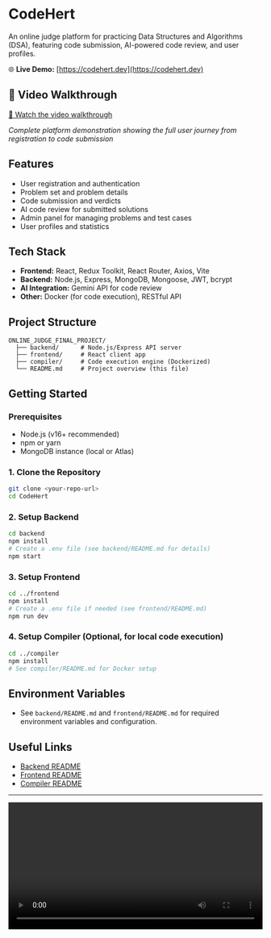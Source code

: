 # CodeHert

An online judge platform for practicing Data Structures and Algorithms (DSA), featuring code submission, AI-powered code review, and user profiles.

🌐 **Live Demo:** [https://codehert.dev](https://codehert.dev)

## 🎥 Video Walkthrough

[🎥 Watch the video walkthrough](https://github.com/user-attachments/assets/620ec3e8-8143-4d0e-a7be-ef43d9304a1a)

*Complete platform demonstration showing the full user journey from registration to code submission*

## Features
- User registration and authentication
- Problem set and problem details
- Code submission and verdicts
- AI code review for submitted solutions
- Admin panel for managing problems and test cases
- User profiles and statistics

## Tech Stack
- **Frontend:** React, Redux Toolkit, React Router, Axios, Vite
- **Backend:** Node.js, Express, MongoDB, Mongoose, JWT, bcrypt
- **AI Integration:** Gemini API for code review
- **Other:** Docker (for code execution), RESTful API

## Project Structure
```
ONLINE_JUDGE_FINAL_PROJECT/
  ├── backend/      # Node.js/Express API server
  ├── frontend/     # React client app
  ├── compiler/     # Code execution engine (Dockerized)
  └── README.md     # Project overview (this file)
```

## Getting Started

### Prerequisites
- Node.js (v16+ recommended)
- npm or yarn
- MongoDB instance (local or Atlas)

### 1. Clone the Repository
```bash
git clone <your-repo-url>
cd CodeHert
```

### 2. Setup Backend
```bash
cd backend
npm install
# Create a .env file (see backend/README.md for details)
npm start
```

### 3. Setup Frontend
```bash
cd ../frontend
npm install
# Create a .env file if needed (see frontend/README.md)
npm run dev
```

### 4. Setup Compiler (Optional, for local code execution)
```bash
cd ../compiler
npm install
# See compiler/README.md for Docker setup
```

## Environment Variables
- See `backend/README.md` and `frontend/README.md` for required environment variables and configuration.

## Useful Links
- [Backend README](backend/README.md)
- [Frontend README](frontend/README.md)
- [Compiler README](compiler/README.md)

---

<video src="https://github.com/user-attachments/assets/620ec3e8-8143-4d0e-a7be-ef43d9304a1a" controls width="100%" />
